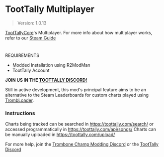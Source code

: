 # TootTally Multiplayer
> Version: 1.0.13

[TootTallyCore](https://toottally.com/)'s Multiplayer. For more info about how multiplayer works, refer to our [Steam Guide](https://steamcommunity.com/sharedfiles/filedetails/?id=3174770435)

#
REQUIREMENTS
- Modded Installation using R2ModMan
- TootTally Account

**JOIN US IN THE [TOOTTALLY DISCORD!](https://discord.gg/9jQmVEDVTp)**

Still in active development, this mod's principal feature aims to be an alternative to the Steam Leaderboards for custom charts played using [TrombLoader](https://github.com/tc-mods/TrombLoader).

### Instructions

Charts being tracked can be searched in https://toottally.com/search/ or accessed programmatically in https://toottally.com/api/songs/
Charts can be manually uploaded in https://toottally.com/upload/

For more help, join the [Trombone Champ Modding Discord](https://discord.gg/KVzKRsbetJ) or the [TootTally Discord](https://discord.gg/9jQmVEDVTp)
